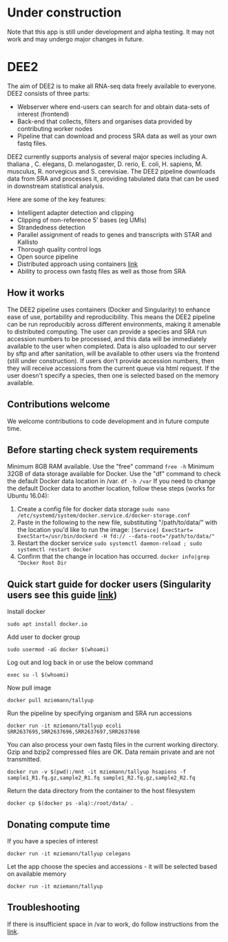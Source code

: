 # Under construction
Note that this app is still under development and alpha testing. It may not work and may undergo major changes in future.

# DEE2
The aim of DEE2 is to make all RNA-seq data freely available to everyone. DEE2 consists of three parts:
* Webserver where end-users can search for and obtain data-sets of interest (frontend)
* Back-end that collects, filters and organises data provided by contributing worker nodes
* Pipeline that can download and process SRA data as well as your own fastq files.

DEE2 currently supports analysis of several major species including A. thaliana , C. elegans, D. melanogaster, D. rerio, E. coli, H. sapiens, M. musculus, R. norvegicus and S. cerevisiae. The DEE2 pipeline downloads data from SRA and processes it, providing tabulated data that can be used in downstream statistical analysis.

Here are some of the key features:
 * Intelligent adapter detection and clipping
 * Clipping of non-reference 5' bases (eg UMIs)
 * Strandedness detection
 * Parallel assignment of reads to genes and transcripts with STAR and Kallisto
 * Thorough quality control logs
 * Open source pipeline
 * Distributed approach using containers [link](https://hub.docker.com/r/mziemann/tallyup/)
 * Ability to process own fastq files as well as those from SRA

## How it works
The DEE2 pipeline uses containers (Docker and Singularity) to enhance ease of use, portability and reproducibility. This means the DEE2 pipeline can be run reproducibly across different environments, making it amenable to distributed computing. The user can provide a species and SRA run accession numbers to be processed, and this data will be immediately available to the user when completed. Data is also uploaded to our server by sftp and after sanitation, will be available to other users via the frontend (still under construction). If users don't provide accession numbers, then they will receive accessions from the current queue via html request. If the user doesn't specify a species, then one is selected based on the memory available. 

## Contributions welcome
We welcome contributions to code development and in future compute time.

## Before starting check system requirements
Minimum 8GB RAM available. Use the "free" command
`free -h`
Minimum 32GB of data storage available for Docker. Use the "df" command to check the default Docker data location in /var.
`df -h /var`
If you need to change the default Docker data to another location, follow these steps (works for Ubuntu 16.04): 
1) Create a config file for docker data storage
`sudo nano /etc/systemd/system/docker.service.d/docker-storage.conf`
2) Paste in the following to the new file, substituting "/path/to/data/" with the location you'd like to run the image:
`[Service]
ExecStart=
ExecStart=/usr/bin/dockerd -H fd:// --data-root="/path/to/data/"`
3) Restart the docker service
`sudo systemctl daemon-reload ; sudo systemctl restart docker`
4) Confirm that the change in location has occurred.
`docker info|grep "Docker Root Dir`

## Quick start guide for docker users (Singularity users see this guide [link](https://github.com/markziemann/dee2/blob/master/notes/singularity_walkthrough.md))
Install docker

`sudo apt install docker.io`

Add user to docker group

`sudo usermod -aG docker $(whoami)`

Log out and log back in or use the below command

`exec su -l $(whoami)`

Now pull image

`docker pull mziemann/tallyup`

Run the pipeline by specifying organism and SRA run accessions

`docker run -it mziemann/tallyup ecoli SRR2637695,SRR2637696,SRR2637697,SRR2637698`

You can also process your own fastq files in the current working directory. Gzip and bzip2 compressed files are OK. Data remain private and are not transmitted.

`docker run -v $(pwd):/mnt -it mziemann/tallyup hsapiens -f sample1_R1.fq.gz,sample2_R1.fq sample1_R2.fq.gz,sample2_R2.fq`

Return the data directory from the container to the host filesystem

`docker cp $(docker ps -alq):/root/data/ .`

## Donating compute time
If you have a species of interest

`docker run -it mziemann/tallyup celegans`

Let the app choose the species and accessions - it will be selected based on available memory

`docker run -it mziemann/tallyup`

## Troubleshooting
If there is insufficient space in /var to work, do follow instructions from the
[link](https://stackoverflow.com/a/34731550).
